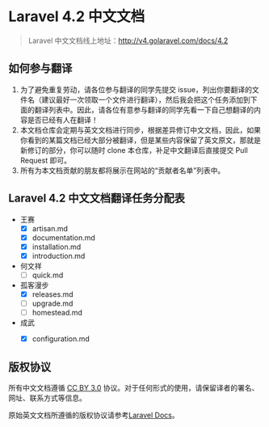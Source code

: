 # Laravel 4.2 中文文档

>Laravel 中文文档线上地址：http://v4.golaravel.com/docs/4.2

## 如何参与翻译

1. 为了避免重复劳动，请各位参与翻译的同学先提交 issue，列出你要翻译的文件名（建议最好一次领取一个文件进行翻译），然后我会把这个任务添加到下面的翻译列表中。因此，请各位有意参与翻译的同学先看一下自己想翻译的内容是否已经有人在翻译！
2. 本文档仓库会定期与英文文档进行同步，根据差异修订中文文档，因此，如果你看到的某篇文档已经大部分被翻译，但是某些内容保留了英文原文，那就是新修订的部分，你可以随时 clone 本仓库，补足中文翻译后直接提交 Pull Request 即可。
3. 所有为本文档贡献的朋友都将展示在网站的“贡献者名单”列表中。

## Laravel 4.2 中文文档翻译任务分配表

- 王赛
    - [x] artisan.md
    - [x] documentation.md
    - [x] installation.md
    - [x] introduction.md

- 何文祥
    - [ ] quick.md

- 孤客漫步
    - [x] releases.md
    - [ ] upgrade.md
    - [ ] homestead.md

- 成武
    - [x] configuration.md


## 版权协议

所有中文文档遵循 [CC BY 3.0](http://creativecommons.org/licenses/by/3.0/) 协议。对于任何形式的使用，请保留译者的署名、网址、联系方式等信息。

原始英文文档所遵循的版权协议请参考[Laravel Docs](https://github.com/laravel/docs)。
